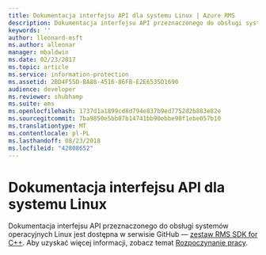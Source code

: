 ```yaml
---
title: Dokumentacja interfejsu API dla systemu Linux | Azure RMS
description: Dokumentacja interfejsu API przeznaczonego do obsługi systemów operacyjnych Linux jest dostępna w serwisie GitHub.
keywords: ''
author: lleonard-msft
ms.author: alleonar
manager: mbaldwin
ms.date: 02/23/2017
ms.topic: article
ms.service: information-protection
ms.assetid: 2BD4F55D-BA88-4516-86FB-E2E6535D1690
audience: developer
ms.reviewer: shubhamp
ms.suite: ems
ms.openlocfilehash: 1737d1a1899cd8d794e837b9ed7752d2b883e82e
ms.sourcegitcommit: 7ba9850e5bb07b14741bb90ebbe98f1ebe057b10
ms.translationtype: MT
ms.contentlocale: pl-PL
ms.lasthandoff: 08/23/2018
ms.locfileid: "42808652"
---
```

# <a name="linux-api-reference"></a>Dokumentacja interfejsu API dla systemu Linux

Dokumentacja interfejsu API przeznaczonego do obsługi systemów operacyjnych Linux jest dostępna w serwisie GitHub — [zestaw RMS SDK for C++](http://azuread.github.io/rms-sdk-for-cpp/annotated.html). Aby uzyskać więcej informacji, zobacz temat [Rozpoczynanie pracy](get-started.md).
